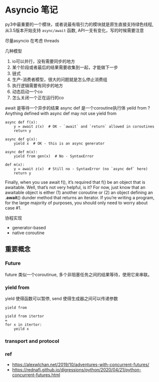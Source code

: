 # Asyncio 笔记

py3中最重要的一个模块，或者说最有吸引力的模块就是原生直接支持绿色线程, 从3.5版本开始支持 `async/await` 函数, API一支有变化，写的时候需要注意

尽量asyncio 在考虑 threads

几种模型
1. io可以并行，没有需要同步的地方
2. 某个阶段或者最后的结果需要收集到一起，才能做下一步
3. 链式
4. 生产-消费者模型，很大的问题就是怎么停止消费组
5. 执行逻辑需要有同步的地方
6. 动态启动一个co
7. 怎么关闭一个正在运行的co

await 是等待一个异步的结果
async def  是一个coroutine执行体
yeild from ?
Anything defined with async def may not use yield from

```
async def f(x):
    y = await z(x)  # OK - `await` and `return` allowed in coroutines
    return y

async def g(x):
    yield x  # OK - this is an async generator

async def m(x):
    yield from gen(x)  # No - SyntaxError

def m(x):
    y = await z(x)  # Still no - SyntaxError (no `async def` here)
    return y
```

Finally, when you use await f(), it’s required that f() be an object that is awaitable. Well, that’s not very helpful, is it? For now, just know that an awaitable object is either (1) another coroutine or (2) an object defining an .__await__() dunder method that returns an iterator. If you’re writing a program, for the large majority of purposes, you should only need to worry about case #1.

协程实现
* generator-based
* native coroutine

## 重要概念

### Future

future 类似一个coroutinue, 多个非阻塞任务之间的结果等待，使用它来串联。

### yield from

yield 使得函数可以暂停, send 使得生成器之间可以传递参数

`yield from` 

```
yield from itertor 
=
for x in itertor:
    yeild x
```

### transport and protocol


### ref

- https://alexwlchan.net/2019/10/adventures-with-concurrent-futures/
- https://rednafi.github.io/digressions/python/2020/04/21/python-concurrent-futures.html